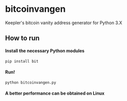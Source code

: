 # bitcoinvangen
Keepler's bitcoin vanity address generator for Python 3.X

## How to run

#### Install the necessary Python modules

`pip install bit`

#### Run!

`python bitcoinvangen.py`

#### A better performance can be obtained on Linux
